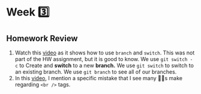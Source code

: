 # Week 3️⃣

## Homework Review

1. Watch this [video](https://somup.com/cZVtblk8Xn) as it shows how to use `branch` and `switch`. This was not part of the HW assignment, but it is good to know. We use `git switch -c` to Create and **switch** to a new **branch.** We use `git switch` to switch to an existing branch. We use `git branch` to see all of our branches.
1. In this [video](https://somup.com/cZVtbTk8XO), I mention a specific mistake that I see many 🧑‍🎓s make regarding `<br />` tags.
